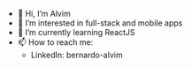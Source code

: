 - 👋 Hi, I’m Alvim
- 👀 I’m interested in full-stack and mobile apps
- 🌱 I’m currently learning ReactJS
- 📫 How to reach me: <br>
    - LinkedIn: bernardo-alvim

<!---
alvimdev/alvimdev is a ✨ special ✨ repository because its `README.md` (this file) appears on your GitHub profile.
You can click the Preview link to take a look at your changes.
--->
